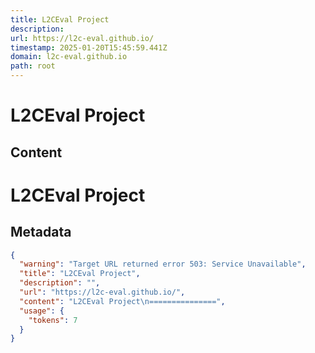 ```yaml
---
title: L2CEval Project
description: 
url: https://l2c-eval.github.io/
timestamp: 2025-01-20T15:45:59.441Z
domain: l2c-eval.github.io
path: root
---
```


# L2CEval Project



## Content

L2CEval Project
===============

## Metadata

```json
{
  "warning": "Target URL returned error 503: Service Unavailable",
  "title": "L2CEval Project",
  "description": "",
  "url": "https://l2c-eval.github.io/",
  "content": "L2CEval Project\n===============",
  "usage": {
    "tokens": 7
  }
}
```
